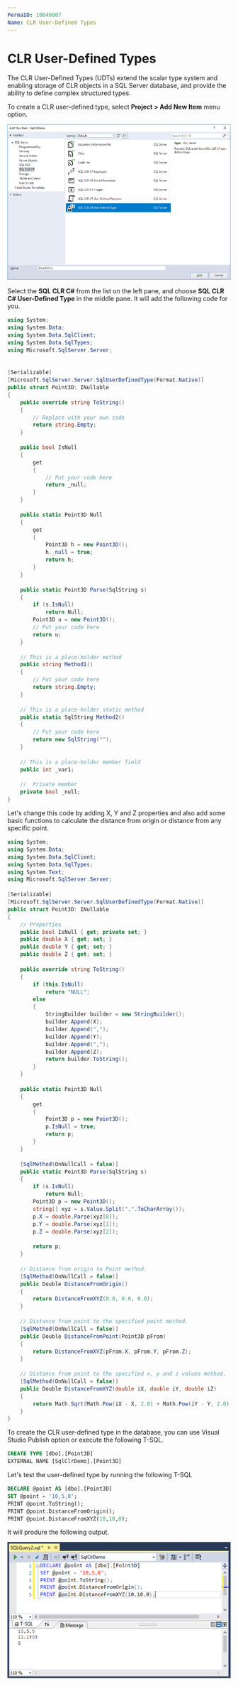 ```yaml
---
PermaID: 10040007
Name: CLR User-Defined Types
---
```


# CLR User-Defined Types

The CLR User-Defined Types (UDTs) extend the scalar type system and enabling storage of CLR objects in a SQL Server database, and provide the ability to define complex structured types.

To create a CLR user-defined type, select **Project > Add New Item** menu option.

<img src="https://raw.githubusercontent.com/zzzprojects/sqlclr-tutorial/master/docs/images/clr-udt1.png">

Select the **SQL CLR C#** from the list on the left pane, and choose **SQL CLR C# User-Defined Type** in the middle pane. It will add the following code for you.

```csharp
using System;
using System.Data;
using System.Data.SqlClient;
using System.Data.SqlTypes;
using Microsoft.SqlServer.Server;


[Serializable]
[Microsoft.SqlServer.Server.SqlUserDefinedType(Format.Native)]
public struct Point3D: INullable
{
    public override string ToString()
    {
        // Replace with your own code
        return string.Empty;
    }
    
    public bool IsNull
    {
        get
        {
            // Put your code here
            return _null;
        }
    }
    
    public static Point3D Null
    {
        get
        {
            Point3D h = new Point3D();
            h._null = true;
            return h;
        }
    }
    
    public static Point3D Parse(SqlString s)
    {
        if (s.IsNull)
            return Null;
        Point3D u = new Point3D();
        // Put your code here
        return u;
    }
    
    // This is a place-holder method
    public string Method1()
    {
        // Put your code here
        return string.Empty;
    }
    
    // This is a place-holder static method
    public static SqlString Method2()
    {
        // Put your code here
        return new SqlString("");
    }
    
    // This is a place-holder member field
    public int _var1;
 
    //  Private member
    private bool _null;
}
```

Let's change this code by adding X, Y and Z properties and also add some basic functions to calculate the distance from origin or distance from any specific point.

```csharp
using System;
using System.Data;
using System.Data.SqlClient;
using System.Data.SqlTypes;
using System.Text;
using Microsoft.SqlServer.Server;

[Serializable]
[Microsoft.SqlServer.Server.SqlUserDefinedType(Format.Native)]
public struct Point3D: INullable
{
    // Properties
    public bool IsNull { get; private set; }
    public double X { get; set; }
    public double Y { get; set; }
    public double Z { get; set; }

    public override string ToString()
    {
        if (this.IsNull)
            return "NULL";
        else
        {
            StringBuilder builder = new StringBuilder();
            builder.Append(X);
            builder.Append(",");
            builder.Append(Y);
            builder.Append(",");
            builder.Append(Z);
            return builder.ToString();
        }
    }

    public static Point3D Null
    {
        get
        {
            Point3D p = new Point3D();
            p.IsNull = true;
            return p;
        }
    }

    [SqlMethod(OnNullCall = false)]
    public static Point3D Parse(SqlString s)
    {
        if (s.IsNull)
            return Null;
        Point3D p = new Point3D();
        string[] xyz = s.Value.Split(",".ToCharArray());
        p.X = double.Parse(xyz[0]);
        p.Y = double.Parse(xyz[1]);
        p.Z = double.Parse(xyz[2]);

        return p;
    }

    // Distance from origin to Point method.  
    [SqlMethod(OnNullCall = false)]
    public Double DistanceFromOrigin()
    {
        return DistanceFromXYZ(0.0, 0.0, 0.0);
    }

    // Distance from point to the specified point method.  
    [SqlMethod(OnNullCall = false)]
    public Double DistanceFromPoint(Point3D pFrom)
    {
        return DistanceFromXYZ(pFrom.X, pFrom.Y, pFrom.Z);
    }

    // Distance from point to the specified x, y and z values method.  
    [SqlMethod(OnNullCall = false)]
    public Double DistanceFromXYZ(double iX, double iY, double iZ)
    {
        return Math.Sqrt(Math.Pow(iX - X, 2.0) + Math.Pow(iY - Y, 2.0) + Math.Pow(iZ - Z, 2.0));
    }
}
```

To create the CLR user-defined type in the database, you can use Visual Studio Publish option or execute the following T-SQL.

```sql
CREATE TYPE [dbo].[Point3D]
EXTERNAL NAME [SqlClrDemo].[Point3D]
```

Let's test the user-defined type by running the following T-SQL

```sql
DECLARE @point AS [dbo].[Point3D]
SET @point = '10,5,0';
PRINT @point.ToString();
PRINT @point.DistanceFromOrigin();
PRINT @point.DistanceFromXYZ(10,10,0);
```

It will produre the following output.

<img src="https://raw.githubusercontent.com/zzzprojects/sqlclr-tutorial/master/docs/images/clr-udt2.png">